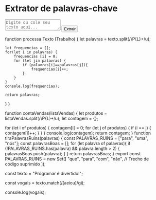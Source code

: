 <!DOCTYPE html>
<html lang="pt-BT">

<head>
    <meta charset="UTF-8">
    <meta name="viewport" content="width=device-width, initial-scale=1.0">
    <title>Extrator de Palavras-Chave</title>
    <link rel="stylesheet" href="style.css">
</head>

<body>
    <div class="container">
        <h1>Extrator de palavras-chave</h1>
        <textarea id="entrada-de-texto" placeholder="Digite ou cole seu texto aqui..."></textarea>
        <button id="botao-palavrachave">Extrair</button>
        <div id="resultado-palavrachave"></div>
    </div>
    <script src="script.js"></script>
   
function processa Texto (Trabalho) {
    let palavras = texto.split(/\P{L}+/u);
    
    let frequencias = [];
    for(let i in palavras) {
        frequencias [i] = 0;
        for (let jin palavras) {
            if (palavras[i]==palavras[j]){
                frequencias[i]++;
            }
        }
    }
    console.log(frequencias);
    
    return palavras;
}
}

function contaVendas(listaVendas) { 
  let produtos = listaVendas.split(/\P{L}+/u); 
  let contagem = {}; 

  for (let i of produtos) { 
    contagem[i] = 0; 
    for (let j of produtos) { 
      if (i == j) { 
        contagem[i]++; 
      } 
    } 
  } 
  console.log(contagem); 
  return contagem; 
}
function tiraPalavrasRuins(palavras) {
    const PALAVRAS_RUINS = ["para", "uma", "nós"];
    const palavrasBoas = [];
    for (let palavra of palavras){
        if (!PALAVRAS_RUINS.has(palavra) && palavra.length > 2) {
    palavrasBoas.push(palavra);
        }
    }
return palavrasBoas;
}
export const PALAVRAS_RUINS = new Set([
    "que",
    "para",
    "com",
    "não",
    // Trecho de código suprimido
]);
</body>

const texto = "Programar é divertido!"; 

const vogais = texto.match(/[aeiou]/gi); 

console.log(vogais); 
</html>
